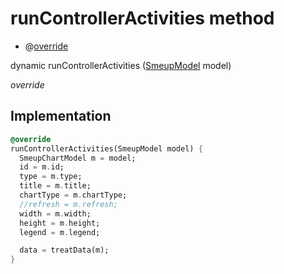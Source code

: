 


# runControllerActivities method







- @[override](https://api.flutter.dev/flutter/dart-core/override-constant.html)

dynamic runControllerActivities
([SmeupModel](../../smeup_models_widgets_smeup_model/SmeupModel-class.md) model)

_override_






## Implementation

```dart
@override
runControllerActivities(SmeupModel model) {
  SmeupChartModel m = model;
  id = m.id;
  type = m.type;
  title = m.title;
  chartType = m.chartType;
  //refresh = m.refresh;
  width = m.width;
  height = m.height;
  legend = m.legend;

  data = treatData(m);
}
```







